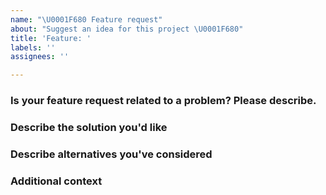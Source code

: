 ```yaml
---
name: "\U0001F680 Feature request"
about: "Suggest an idea for this project \U0001F680"
title: 'Feature: '
labels: ''
assignees: ''

---
```


### Is your feature request related to a problem? Please describe.

<!-- A clear and concise description of what the problem is -->

### Describe the solution you'd like

<!-- A clear and concise description of what you want to happen. -->

### Describe alternatives you've considered

<!-- A clear and concise description of any alternative solutions or features you've considered. -->

### Additional context

<!-- Add any other context or screenshots about the feature request here. -->
